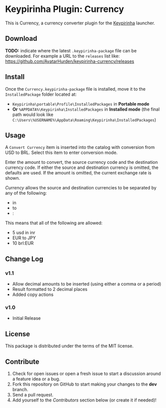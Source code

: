# Keypirinha Plugin: Currency

This is Currency, a currency converter plugin for the
[Keypirinha](http://keypirinha.com) launcher.

## Download

**TODO:** indicate where the latest `.keypirinha-package` file can be
downloaded. For example a URL to the `releases` list like:
https://github.com/AvatarHurden/keypirinha-currency/releases


## Install

Once the `Currency.keypirinha-package` file is installed,
move it to the `InstalledPackage` folder located at:

* `Keypirinha\portable\Profile\InstalledPackages` in **Portable mode**
* **Or** `%APPDATA%\Keypirinha\InstalledPackages` in **Installed mode** (the
  final path would look like
  `C:\Users\%USERNAME%\AppData\Roaming\Keypirinha\InstalledPackages`)


## Usage

A ```Convert Currency``` item is inserted into the catalog with conversion from USD to BRL.
Select this item to enter conversion mode.

Enter the amount to convert, the source currency code and the destination currency code.
If either the source and destination currency is omitted, the defaults are used.
If the amount is omitted, the current exchange rate is shown.

*Currency* allows the source and destination currencies to be separated by any of the following:
 - in
 - to
 - :

This means that all of the following are allowed:

- 5 usd in inr
- EUR to JPY
- 10 brl:EUR

## Change Log

### v1.1

* Allow decimal amounts to be inserted (using either a comma or a period)
* Result formatted to 2 decimal places
* Added copy actions

### v1.0

* Initial Release


## License

This package is distributed under the terms of the MIT license.

## Contribute

1. Check for open issues or open a fresh issue to start a discussion around a
   feature idea or a bug.
2. Fork this repository on GitHub to start making your changes to the **dev**
   branch.
3. Send a pull request.
4. Add yourself to the *Contributors* section below (or create it if needed)!
